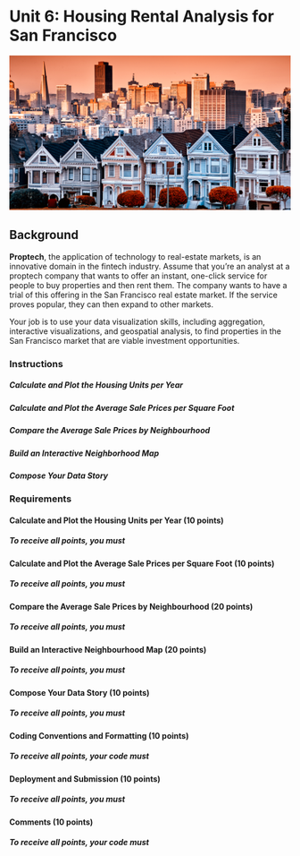 # Unit 6: Housing Rental Analysis for San Francisco

![image](6-4-challenge-image.png)

## Background

**Proptech**, the application of technology to real-estate markets, is an innovative domain in the fintech industry. Assume that you’re an analyst at a proptech company that wants to offer an instant, one-click service for people to buy properties and then rent them. The company wants to have a trial of this offering in the San Francisco real estate market. If the service proves popular, they can then expand to other markets.

Your job is to use your data visualization skills, including aggregation, interactive visualizations, and geospatial analysis, to find properties in the San Francisco market that are viable investment opportunities.

### Instructions

##### Calculate and Plot the Housing Units per Year

##### Calculate and Plot the Average Sale Prices per Square Foot

##### Compare the Average Sale Prices by Neighbourhood

##### Build an Interactive Neighborhood Map

##### Compose Your Data Story

### Requirements

#### Calculate and Plot the Housing Units per Year (10 points)

##### To receive all points, you must

#### Calculate and Plot the Average Sale Prices per Square Foot (10 points)

##### To receive all points, you must

#### Compare the Average Sale Prices by Neighbourhood (20 points)

##### To receive all points, you must

#### Build an Interactive Neighbourhood Map (20 points)

##### To receive all points, you must

#### Compose Your Data Story (10 points)

##### To receive all points, you must

#### Coding Conventions and Formatting (10 points)

##### To receive all points, your code must

#### Deployment and Submission (10 points)

##### To receive all points, you must

#### Comments (10 points)

##### To receive all points, your code must
